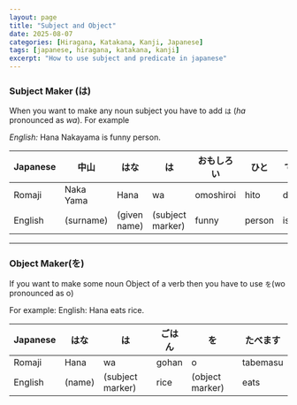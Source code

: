 ```yaml
---
layout: page
title: "Subject and Object"
date: 2025-08-07
categories: [Hiragana, Katakana, Kanji, Japanese]
tags: [japanese, hiragana, katakana, kanji]
excerpt: "How to use subject and predicate in japanese"
---
```


### Subject Maker (は)
When you want to make any noun subject you have to add `は` (*ha* pronounced as *wa*).
For example 

*English:* Hana Nakayama is funny person.

| Japanese | 中山 | はな | は | おもしろい | ひと | です |
|----------|------|------|----|------------|------|------|
| Romaji   | Naka Yama | Hana | wa | omoshiroi | hito | desu |
| English  | (surname) | (given name) | (subject marker) | funny | person | is |

---
### Object Maker(を)
If you want to make some noun Object of a verb then you have to use `を`(wo pronounced as o)

For example:
English: Hana eats rice.

| Japanese | はな | は | ごはん | を | たべます |
|----------|------|----|--------|----|----------|
| Romaji   | Hana | wa | gohan  | o  | tabemasu |
| English  | (name) | (subject marker) | rice | (object marker) | eats |

